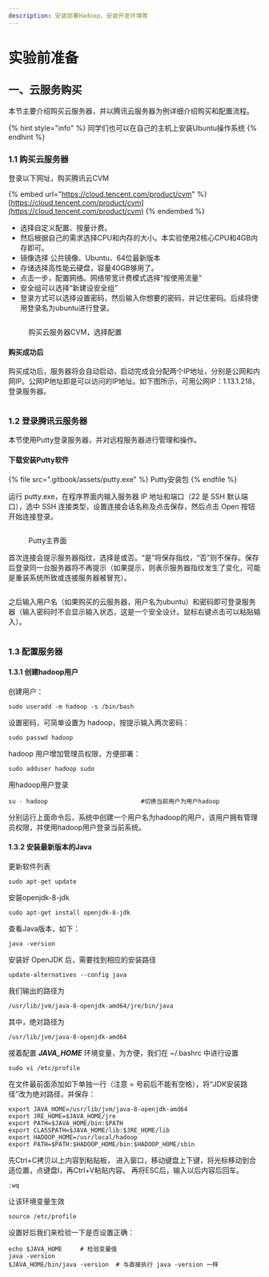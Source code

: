 ```yaml
---
description: 安装部署Hadoop，安装开发环境等
---
```


# 实验前准备

## 一、云服务购买

本节主要介绍购买云服务器，并以腾讯云服务器为例详细介绍购买和配置流程。

{% hint style="info" %}
同学们也可以在自己的主机上安装Ubuntu操作系统
{% endhint %}

### 1.1 购买云服务器

登录以下网址，购买腾讯云CVM

{% embed url="https://cloud.tencent.com/product/cvm" %}
[https://cloud.tencent.com/product/cvm](https://cloud.tencent.com/product/cvm)
{% endembed %}

* 选择自定义配置、按量计费。
* 然后根据自己的需求选择CPU和内存的大小。本实验使用2核心CPU和4GB内存即可。
* 镜像选择 公共镜像、Ubuntu、64位最新版本
* 存储选择高性能云硬盘，容量40GB够用了。
* 点击一步，配置网络。网络带宽计费模式选择“按使用流量”
* 安全组可以选择“新建设安全组”
* 登录方式可以选择设置密码，然后输入你想要的密码，并记住密码。后续将使用登录名为ubuntu进行登录。

<figure><img src=".gitbook/assets/WechatIMG567.jpeg" alt=""><figcaption><p>购买云服务器CVM，选择配置</p></figcaption></figure>

#### 购买成功后

购买成功后，服务器将会自动启动，启动完成会分配两个IP地址，分别是公网和内网IP。公网IP地址即是可以访问的IP地址。如下图所示，可用公网IP：1.13.1.218，登录服务器。

<figure><img src=".gitbook/assets/WechatIMG568.jpeg" alt=""><figcaption></figcaption></figure>

### 1.2 登录腾讯云服务器

本节使用Putty登录服务器，并对远程服务器进行管理和操作。

#### 下载安装Putty软件

{% file src=".gitbook/assets/putty.exe" %}
Putty安装包
{% endfile %}

运行 putty.exe，在程序界面内输入服务器 IP 地址和端口（22 是 SSH 默认端口），选中 SSH 连接类型，设置连接会话名称及点击保存，然后点击 Open 按钮开始连接登录。

<figure><img src=".gitbook/assets/759453120ed0afb413917294283a526a (1).png" alt=""><figcaption><p>Putty主界面</p></figcaption></figure>

首次连接会提示服务器指纹，选择是或否。“是”将保存指纹，“否”则不保存。保存后登录同一台服务器将不再提示（如果提示，则表示服务器指纹发生了变化，可能是重装系统所致或连接服务器被冒充）。

<figure><img src=".gitbook/assets/0c744299e188e905104154eb23421cbc.png" alt=""><figcaption></figcaption></figure>

之后输入用户名（如果购买的云服务器，用户名为ubuntu）和密码即可登录服务器（输入密码时不会显示输入状态，这是一个安全设计。鼠标右键点击可以粘贴输入）。

<figure><img src=".gitbook/assets/d110760f8731eb7b842042f37a51f2ec.png" alt=""><figcaption></figcaption></figure>

### 1.3 配置服务器

#### 1.3.1 创建hadoop用户

创建用户：

    sudo useradd -m hadoop -s /bin/bash

设置密码，可简单设置为 hadoop，按提示输入两次密码：

    sudo passwd hadoop

hadoop 用户增加管理员权限，方便部署：

    sudo adduser hadoop sudo

用hadoop用户登录

    su - hadoop                          #切换当前用户为用户hadoop

分别运行上面命令后，系统中创建一个用户名为hadoop的用户，该用户拥有管理员权限，并使用hadoop用户登录当前系统。

#### 1.3.2 安装最新版本的Java

更新软件列表

    sudo apt-get update

安装openjdk-8-jdk

    sudo apt-get install openjdk-8-jdk

查看Java版本，如下：

    java -version

安装好 OpenJDK 后，需要找到相应的安装路径

    update-alternatives --config java 

我们输出的路径为

    /usr/lib/jvm/java-8-openjdk-amd64/jre/bin/java

其中，绝对路径为

    /usr/lib/jvm/java-8-openjdk-amd64

接着配置 ***JAVA\_HOME*** 环境变量，为方便，我们在 \~/.bashrc 中进行设置

    sudo vi /etc/profile

在文件最前面添加如下单独一行（注意 = 号前后不能有空格），将“JDK安装路径”改为绝对路径，并保存：

    export JAVA_HOME=/usr/lib/jvm/java-8-openjdk-amd64
    export JRE_HOME=$JAVA_HOME/jre
    export PATH=$JAVA_HOME/bin:$PATH
    export CLASSPATH=$JAVA_HOME/lib:$JRE_HOME/lib
    export HADOOP_HOME=/usr/local/hadoop
    export PATH=$PATH:$HADOOP_HOME/bin:$HADOOP_HOME/sbin

先Ctrl+C拷贝以上内容到粘贴板，
进入窗口，移动键盘上下键，将光标移动到合适位置，点键盘I，再Ctrl+V粘贴内容。
再将ESC后，输入以后内容后回车。

    :wq

让该环境变量生效

    source /etc/profile

设置好后我们来检验一下是否设置正确：

    echo $JAVA_HOME     # 检验变量值
    java -version
    $JAVA_HOME/bin/java -version  # 与直接执行 java -version 一样

